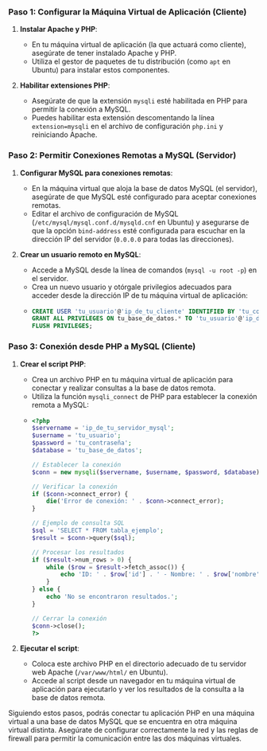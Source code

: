 ### Paso 1: Configurar la Máquina Virtual de Aplicación (Cliente)

1. **Instalar Apache y PHP**:
   - En tu máquina virtual de aplicación (la que actuará como cliente), asegúrate de tener instalado Apache y PHP.
   - Utiliza el gestor de paquetes de tu distribución (como `apt` en Ubuntu) para instalar estos componentes.

2. **Habilitar extensiones PHP**:
   - Asegúrate de que la extensión `mysqli` esté habilitada en PHP para permitir la conexión a MySQL.
   - Puedes habilitar esta extensión descomentando la línea `extension=mysqli` en el archivo de configuración `php.ini` y reiniciando Apache.

### Paso 2: Permitir Conexiones Remotas a MySQL (Servidor)

1. **Configurar MySQL para conexiones remotas**:
   - En la máquina virtual que aloja la base de datos MySQL (el servidor), asegúrate de que MySQL esté configurado para aceptar conexiones remotas.
   - Editar el archivo de configuración de MySQL (`/etc/mysql/mysql.conf.d/mysqld.cnf` en Ubuntu) y asegurarse de que la opción `bind-address` esté configurada para escuchar en la dirección IP del servidor (`0.0.0.0` para todas las direcciones).

2. **Crear un usuario remoto en MySQL**:
   - Accede a MySQL desde la línea de comandos (`mysql -u root -p`) en el servidor.
   - Crea un nuevo usuario y otórgale privilegios adecuados para acceder desde la dirección IP de tu máquina virtual de aplicación:
   - 
     ```sql
     CREATE USER 'tu_usuario'@'ip_de_tu_cliente' IDENTIFIED BY 'tu_contraseña';
     GRANT ALL PRIVILEGES ON tu_base_de_datos.* TO 'tu_usuario'@'ip_de_tu_cliente';
     FLUSH PRIVILEGES;
     ```

### Paso 3: Conexión desde PHP a MySQL (Cliente)

1. **Crear el script PHP**:
   - Crea un archivo PHP en tu máquina virtual de aplicación para conectar y realizar consultas a la base de datos remota.
   - Utiliza la función `mysqli_connect` de PHP para establecer la conexión remota a MySQL:
   - 
     ```php
     <?php
     $servername = 'ip_de_tu_servidor_mysql';
     $username = 'tu_usuario';
     $password = 'tu_contraseña';
     $database = 'tu_base_de_datos';

     // Establecer la conexión
     $conn = new mysqli($servername, $username, $password, $database);

     // Verificar la conexión
     if ($conn->connect_error) {
         die('Error de conexión: ' . $conn->connect_error);
     }

     // Ejemplo de consulta SQL
     $sql = 'SELECT * FROM tabla_ejemplo';
     $result = $conn->query($sql);

     // Procesar los resultados
     if ($result->num_rows > 0) {
         while ($row = $result->fetch_assoc()) {
             echo 'ID: ' . $row['id'] . ' - Nombre: ' . $row['nombre'] . '<br>';
         }
     } else {
         echo 'No se encontraron resultados.';
     }

     // Cerrar la conexión
     $conn->close();
     ?>
     ```

2. **Ejecutar el script**:
   - Coloca este archivo PHP en el directorio adecuado de tu servidor web Apache (`/var/www/html/` en Ubuntu).
   - Accede al script desde un navegador en tu máquina virtual de aplicación para ejecutarlo y ver los resultados de la consulta a la base de datos remota.

Siguiendo estos pasos, podrás conectar tu aplicación PHP en una máquina virtual a una base de datos MySQL que se encuentra en otra máquina virtual distinta. Asegúrate de configurar correctamente la red y las reglas de firewall para permitir la comunicación entre las dos máquinas virtuales.
